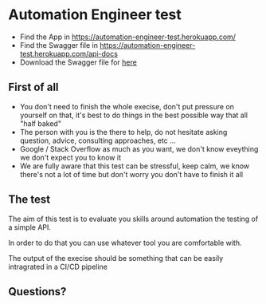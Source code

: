 # Automation Engineer test

- Find the App in https://automation-engineer-test.herokuapp.com/
- Find the Swagger file in https://automation-engineer-test.herokuapp.com/api-docs
- Download the Swagger file for [here](https://raw.githubusercontent.com/lordoffreaks/automation-engineer/master/spec.swagger.yaml)

## First of all

- You don't need to finish the whole execise, don't put pressure on yourself on that, it's best to do things in the best possible way that all "half baked"
- The person with you is the there to help, do not hesitate asking question, advice, consulting approaches, etc ...
- Google / Stack Overflow as much as you want, we don't know eveything we don't expect you to know it
- We are fully aware that this test can be stressful, keep calm, we know there's not a lot of time but don't worry you don't have to finish it all

## The test

The aim of this test is to evaluate you skills around automation the testing of a simple API.

In order to do that you can use whatever tool you are comfortable with.

The output of the execise should be something that can be easily intragrated in a CI/CD pipeline

## Questions?
